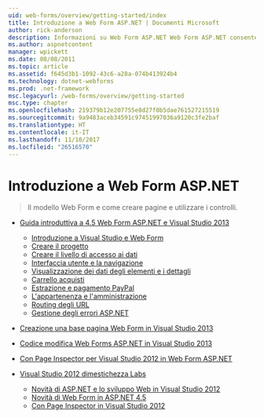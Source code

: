 ```yaml
---
uid: web-forms/overview/getting-started/index
title: Introduzione a Web Form ASP.NET | Documenti Microsoft
author: rick-anderson
description: Informazioni su Web Form ASP.NET Web Form ASP.NET consente di creare siti Web dinamici usando un comune modello di trascinamento e rilascio, basato su eventi. Un'area di progettazione e hund...
ms.author: aspnetcontent
manager: wpickett
ms.date: 08/08/2011
ms.topic: article
ms.assetid: f645d3b1-1092-43c6-a28a-074b413924b4
ms.technology: dotnet-webforms
ms.prod: .net-framework
msc.legacyurl: /web-forms/overview/getting-started
msc.type: chapter
ms.openlocfilehash: 219379b12e207755e8d27f0b5dae761527215519
ms.sourcegitcommit: 9a9483aceb34591c97451997036a9120c3fe2baf
ms.translationtype: HT
ms.contentlocale: it-IT
ms.lasthandoff: 11/10/2017
ms.locfileid: "26516570"
---
```

<a name="getting-started-with-aspnet-web-forms"></a>Introduzione a Web Form ASP.NET
====================
> Il modello Web Form e come creare pagine e utilizzare i controlli.


- [Guida introduttiva a 4.5 Web Form ASP.NET e Visual Studio 2013](getting-started-with-aspnet-45-web-forms/index.md)

    - [Introduzione a Visual Studio e Web Form](getting-started-with-aspnet-45-web-forms/introduction-and-overview.md)
    - [Creare il progetto](getting-started-with-aspnet-45-web-forms/create-the-project.md)
    - [Creare il livello di accesso ai dati](getting-started-with-aspnet-45-web-forms/create_the_data_access_layer.md)
    - [Interfaccia utente e la navigazione](getting-started-with-aspnet-45-web-forms/ui_and_navigation.md)
    - [Visualizzazione dei dati degli elementi e i dettagli](getting-started-with-aspnet-45-web-forms/display_data_items_and_details.md)
    - [Carrello acquisti](getting-started-with-aspnet-45-web-forms/shopping-cart.md)
    - [Estrazione e pagamento PayPal](getting-started-with-aspnet-45-web-forms/checkout-and-payment-with-paypal.md)
    - [L'appartenenza e l'amministrazione](getting-started-with-aspnet-45-web-forms/membership-and-administration.md)
    - [Routing degli URL](getting-started-with-aspnet-45-web-forms/url-routing.md)
    - [Gestione degli errori ASP.NET](getting-started-with-aspnet-45-web-forms/aspnet-error-handling.md)
- [Creazione una base pagina Web Form in Visual Studio 2013](creating-a-basic-web-forms-page.md)
- [Codice modifica Web Forms ASP.NET in Visual Studio 2013](code-editing-in-web-forms-pages.md)
- [Con Page Inspector per Visual Studio 2012 in Web Form ASP.NET](using-page-inspector-in-a-visual-studio-11-beta-web-forms-project.md)
- [Visual Studio 2012 dimestichezza Labs](hands-on-labs/index.md)

    - [Novità di ASP.NET e lo sviluppo Web in Visual Studio 2012](hands-on-labs/whats-new-in-aspnet-and-web-development-in-visual-studio-2012.md)
    - [Novità di Web Form in ASP.NET 4.5](hands-on-labs/whats-new-in-web-forms-in-aspnet-45.md)
    - [Con Page Inspector in Visual Studio 2012](hands-on-labs/using-page-inspector-in-visual-studio-2012.md)
